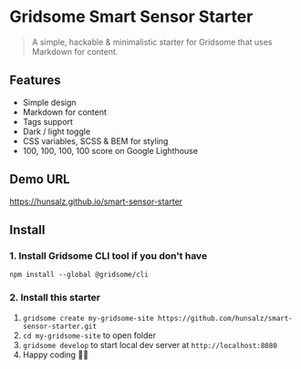 # Gridsome Smart Sensor Starter

> A simple, hackable & minimalistic starter for Gridsome that uses Markdown for content.

## Features
- Simple design
- Markdown for content
- Tags support
- Dark / light toggle
- CSS variables, SCSS & BEM for styling
- 100, 100, 100, 100 score on Google Lighthouse

## Demo URL

https://hunsalz.github.io/smart-sensor-starter

## Install

### 1. Install Gridsome CLI tool if you don't have

`npm install --global @gridsome/cli`

### 2. Install this starter

1. `gridsome create my-gridsome-site https://github.com/hunsalz/smart-sensor-starter.git`
2. `cd my-gridsome-site` to open folder
3. `gridsome develop` to start local dev server at `http://localhost:8080`
4. Happy coding 🎉🙌
